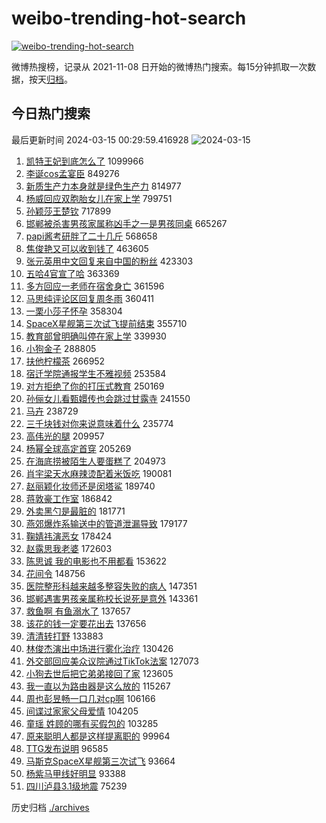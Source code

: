 # weibo-trending-hot-search

[![weibo-trending-hot-search](https://github.com/ameizi/weibo-trending-hot-search/actions/workflows/ci.yml/badge.svg)](https://github.com/ameizi/weibo-trending-hot-search/actions/workflows/ci.yml)

微博热搜榜，记录从 2021-11-08 日开始的微博热门搜索。每15分钟抓取一次数据，按天[归档](./archives)。

## 今日热门搜索

<!-- BEGIN --> 
最后更新时间 2024-03-15 00:29:59.416928 
![2024-03-15](https://imgs-storage.s3.us-east-005.backblazeb2.com/20240315/2024-03-15.png?versionId=4_z8fbbed132d73df8689c40f13_f112a8a935e7eae90_d20240314_m162959_c005_v0501015_t0046_u01710433799281) 
1. [凯特王妃到底怎么了](https://s.weibo.com/weibo?q=%23%E5%87%AF%E7%89%B9%E7%8E%8B%E5%A6%83%E5%88%B0%E5%BA%95%E6%80%8E%E4%B9%88%E4%BA%86%23&t=31&band_rank=1&Refer=top) 1099966
1. [李诞cos孟宴臣](https://s.weibo.com/weibo?q=%23%E6%9D%8E%E8%AF%9Ecos%E5%AD%9F%E5%AE%B4%E8%87%A3%23&t=31&band_rank=2&Refer=top) 849276
1. [新质生产力本身就是绿色生产力](https://s.weibo.com/weibo?q=%23%E6%96%B0%E8%B4%A8%E7%94%9F%E4%BA%A7%E5%8A%9B%E6%9C%AC%E8%BA%AB%E5%B0%B1%E6%98%AF%E7%BB%BF%E8%89%B2%E7%94%9F%E4%BA%A7%E5%8A%9B%23&t=31&band_rank=3&Refer=top) 814977
1. [杨威回应双胞胎女儿在家上学](https://s.weibo.com/weibo?q=%23%E6%9D%A8%E5%A8%81%E5%9B%9E%E5%BA%94%E5%8F%8C%E8%83%9E%E8%83%8E%E5%A5%B3%E5%84%BF%E5%9C%A8%E5%AE%B6%E4%B8%8A%E5%AD%A6%23&t=31&band_rank=4&Refer=top) 799751
1. [孙颖莎王楚钦](https://s.weibo.com/weibo?q=%E5%AD%99%E9%A2%96%E8%8E%8E%E7%8E%8B%E6%A5%9A%E9%92%A6&t=31&band_rank=5&Refer=top) 717899
1. [邯郸被杀害男孩家属称凶手之一是男孩同桌](https://s.weibo.com/weibo?q=%23%E9%82%AF%E9%83%B8%E8%A2%AB%E6%9D%80%E5%AE%B3%E7%94%B7%E5%AD%A9%E5%AE%B6%E5%B1%9E%E7%A7%B0%E5%87%B6%E6%89%8B%E4%B9%8B%E4%B8%80%E6%98%AF%E7%94%B7%E5%AD%A9%E5%90%8C%E6%A1%8C%23&t=31&band_rank=6&Refer=top) 665267
1. [papi酱考研胖了二十几斤](https://s.weibo.com/weibo?q=%23papi%E9%85%B1%E8%80%83%E7%A0%94%E8%83%96%E4%BA%86%E4%BA%8C%E5%8D%81%E5%87%A0%E6%96%A4%23&t=31&band_rank=7&Refer=top) 568658
1. [焦俊艳又可以收到钱了](https://s.weibo.com/weibo?q=%E7%84%A6%E4%BF%8A%E8%89%B3%E5%8F%88%E5%8F%AF%E4%BB%A5%E6%94%B6%E5%88%B0%E9%92%B1%E4%BA%86&t=31&band_rank=8&Refer=top) 463605
1. [张元英用中文回复来自中国的粉丝](https://s.weibo.com/weibo?q=%23%E5%BC%A0%E5%85%83%E8%8B%B1%E7%94%A8%E4%B8%AD%E6%96%87%E5%9B%9E%E5%A4%8D%E6%9D%A5%E8%87%AA%E4%B8%AD%E5%9B%BD%E7%9A%84%E7%B2%89%E4%B8%9D%23&t=31&band_rank=15&Refer=top) 423303
1. [五哈4官宣了哈](https://s.weibo.com/weibo?q=%23%E4%BA%94%E5%93%884%E5%AE%98%E5%AE%A3%E4%BA%86%E5%93%88%23&t=31&band_rank=9&Refer=top) 363369
1. [多方回应一老师在宿舍身亡](https://s.weibo.com/weibo?q=%23%E5%A4%9A%E6%96%B9%E5%9B%9E%E5%BA%94%E4%B8%80%E8%80%81%E5%B8%88%E5%9C%A8%E5%AE%BF%E8%88%8D%E8%BA%AB%E4%BA%A1%23&t=31&band_rank=10&Refer=top) 361596
1. [马思纯评论区回复周冬雨](https://s.weibo.com/weibo?q=%23%E9%A9%AC%E6%80%9D%E7%BA%AF%E8%AF%84%E8%AE%BA%E5%8C%BA%E5%9B%9E%E5%A4%8D%E5%91%A8%E5%86%AC%E9%9B%A8%23&t=31&band_rank=11&Refer=top) 360411
1. [一栗小莎子怀孕](https://s.weibo.com/weibo?q=%E4%B8%80%E6%A0%97%E5%B0%8F%E8%8E%8E%E5%AD%90%E6%80%80%E5%AD%95&t=31&band_rank=12&Refer=top) 358304
1. [SpaceX星舰第三次试飞提前结束](https://s.weibo.com/weibo?q=%23SpaceX%E6%98%9F%E8%88%B0%E7%AC%AC%E4%B8%89%E6%AC%A1%E8%AF%95%E9%A3%9E%E6%8F%90%E5%89%8D%E7%BB%93%E6%9D%9F%23&t=31&band_rank=13&Refer=top) 355710
1. [教育部曾明确叫停在家上学](https://s.weibo.com/weibo?q=%23%E6%95%99%E8%82%B2%E9%83%A8%E6%9B%BE%E6%98%8E%E7%A1%AE%E5%8F%AB%E5%81%9C%E5%9C%A8%E5%AE%B6%E4%B8%8A%E5%AD%A6%23&t=31&band_rank=14&Refer=top) 339930
1. [小狗金子](https://s.weibo.com/weibo?q=%E5%B0%8F%E7%8B%97%E9%87%91%E5%AD%90&t=31&band_rank=16&Refer=top) 288805
1. [扶他柠檬茶](https://s.weibo.com/weibo?q=%E6%89%B6%E4%BB%96%E6%9F%A0%E6%AA%AC%E8%8C%B6&t=31&band_rank=17&Refer=top) 266952
1. [宿迁学院通报学生不雅视频](https://s.weibo.com/weibo?q=%23%E5%AE%BF%E8%BF%81%E5%AD%A6%E9%99%A2%E9%80%9A%E6%8A%A5%E5%AD%A6%E7%94%9F%E4%B8%8D%E9%9B%85%E8%A7%86%E9%A2%91%23&t=31&band_rank=18&Refer=top) 253584
1. [对方拒绝了你的打压式教育](https://s.weibo.com/weibo?q=%E5%AF%B9%E6%96%B9%E6%8B%92%E7%BB%9D%E4%BA%86%E4%BD%A0%E7%9A%84%E6%89%93%E5%8E%8B%E5%BC%8F%E6%95%99%E8%82%B2&t=31&band_rank=23&Refer=top) 250169
1. [孙俪女儿看甄嬛传也会跳过甘露寺](https://s.weibo.com/weibo?q=%23%E5%AD%99%E4%BF%AA%E5%A5%B3%E5%84%BF%E7%9C%8B%E7%94%84%E5%AC%9B%E4%BC%A0%E4%B9%9F%E4%BC%9A%E8%B7%B3%E8%BF%87%E7%94%98%E9%9C%B2%E5%AF%BA%23&t=31&band_rank=19&Refer=top) 241550
1. [马卉](https://s.weibo.com/weibo?q=%E9%A9%AC%E5%8D%89&t=31&band_rank=20&Refer=top) 238729
1. [三千块钱对你来说意味着什么](https://s.weibo.com/weibo?q=%23%E4%B8%89%E5%8D%83%E5%9D%97%E9%92%B1%E5%AF%B9%E4%BD%A0%E6%9D%A5%E8%AF%B4%E6%84%8F%E5%91%B3%E7%9D%80%E4%BB%80%E4%B9%88%23&t=31&band_rank=21&Refer=top) 235774
1. [高伟光的腿](https://s.weibo.com/weibo?q=%E9%AB%98%E4%BC%9F%E5%85%89%E7%9A%84%E8%85%BF&t=31&band_rank=22&Refer=top) 209957
1. [杨幂全球高定首穿](https://s.weibo.com/weibo?q=%23%E6%9D%A8%E5%B9%82%E5%85%A8%E7%90%83%E9%AB%98%E5%AE%9A%E9%A6%96%E7%A9%BF%23&t=31&band_rank=24&Refer=top) 205269
1. [在海底捞被陌生人要蛋糕了](https://s.weibo.com/weibo?q=%23%E5%9C%A8%E6%B5%B7%E5%BA%95%E6%8D%9E%E8%A2%AB%E9%99%8C%E7%94%9F%E4%BA%BA%E8%A6%81%E8%9B%8B%E7%B3%95%E4%BA%86%23&t=31&band_rank=25&Refer=top) 204973
1. [肖宇梁天水麻辣烫配着米饭吃](https://s.weibo.com/weibo?q=%E8%82%96%E5%AE%87%E6%A2%81%E5%A4%A9%E6%B0%B4%E9%BA%BB%E8%BE%A3%E7%83%AB%E9%85%8D%E7%9D%80%E7%B1%B3%E9%A5%AD%E5%90%83&t=31&band_rank=26&Refer=top) 190081
1. [赵丽颖化妆师还是闵塔鲨](https://s.weibo.com/weibo?q=%23%E8%B5%B5%E4%B8%BD%E9%A2%96%E5%8C%96%E5%A6%86%E5%B8%88%E8%BF%98%E6%98%AF%E9%97%B5%E5%A1%94%E9%B2%A8%23&t=31&band_rank=27&Refer=top) 189740
1. [蒋敦豪工作室](https://s.weibo.com/weibo?q=%23%E8%92%8B%E6%95%A6%E8%B1%AA%E5%B7%A5%E4%BD%9C%E5%AE%A4%23&t=31&band_rank=28&Refer=top) 186842
1. [外卖黑勺是最脏的](https://s.weibo.com/weibo?q=%23%E5%A4%96%E5%8D%96%E9%BB%91%E5%8B%BA%E6%98%AF%E6%9C%80%E8%84%8F%E7%9A%84%23&t=31&band_rank=29&Refer=top) 181771
1. [燕郊爆炸系输送中的管道泄漏导致](https://s.weibo.com/weibo?q=%23%E7%87%95%E9%83%8A%E7%88%86%E7%82%B8%E7%B3%BB%E8%BE%93%E9%80%81%E4%B8%AD%E7%9A%84%E7%AE%A1%E9%81%93%E6%B3%84%E6%BC%8F%E5%AF%BC%E8%87%B4%23&t=31&band_rank=30&Refer=top) 179177
1. [鞠婧祎演恶女](https://s.weibo.com/weibo?q=%23%E9%9E%A0%E5%A9%A7%E7%A5%8E%E6%BC%94%E6%81%B6%E5%A5%B3%23&t=31&band_rank=31&Refer=top) 178424
1. [赵露思我老婆](https://s.weibo.com/weibo?q=%E8%B5%B5%E9%9C%B2%E6%80%9D%E6%88%91%E8%80%81%E5%A9%86&t=31&band_rank=32&Refer=top) 172603
1. [陈思诚 我的电影也不用都看](https://s.weibo.com/weibo?q=%E9%99%88%E6%80%9D%E8%AF%9A%20%E6%88%91%E7%9A%84%E7%94%B5%E5%BD%B1%E4%B9%9F%E4%B8%8D%E7%94%A8%E9%83%BD%E7%9C%8B&t=31&band_rank=33&Refer=top) 153622
1. [花间令](https://s.weibo.com/weibo?q=%E8%8A%B1%E9%97%B4%E4%BB%A4&t=31&band_rank=34&Refer=top) 148756
1. [医院整形科越来越多整容失败的病人](https://s.weibo.com/weibo?q=%23%E5%8C%BB%E9%99%A2%E6%95%B4%E5%BD%A2%E7%A7%91%E8%B6%8A%E6%9D%A5%E8%B6%8A%E5%A4%9A%E6%95%B4%E5%AE%B9%E5%A4%B1%E8%B4%A5%E7%9A%84%E7%97%85%E4%BA%BA%23&t=31&band_rank=35&Refer=top) 147351
1. [邯郸遇害男孩亲属称校长说死是意外](https://s.weibo.com/weibo?q=%23%E9%82%AF%E9%83%B8%E9%81%87%E5%AE%B3%E7%94%B7%E5%AD%A9%E4%BA%B2%E5%B1%9E%E7%A7%B0%E6%A0%A1%E9%95%BF%E8%AF%B4%E6%AD%BB%E6%98%AF%E6%84%8F%E5%A4%96%23&t=31&band_rank=36&Refer=top) 143361
1. [救鱼啊 有鱼溺水了](https://s.weibo.com/weibo?q=%E6%95%91%E9%B1%BC%E5%95%8A%20%E6%9C%89%E9%B1%BC%E6%BA%BA%E6%B0%B4%E4%BA%86&t=31&band_rank=37&Refer=top) 137657
1. [该花的钱一定要花出去](https://s.weibo.com/weibo?q=%23%E8%AF%A5%E8%8A%B1%E7%9A%84%E9%92%B1%E4%B8%80%E5%AE%9A%E8%A6%81%E8%8A%B1%E5%87%BA%E5%8E%BB%23&t=31&band_rank=38&Refer=top) 137656
1. [清清转打野](https://s.weibo.com/weibo?q=%23%E6%B8%85%E6%B8%85%E8%BD%AC%E6%89%93%E9%87%8E%23&t=31&band_rank=39&Refer=top) 133883
1. [林俊杰演出中场进行雾化治疗](https://s.weibo.com/weibo?q=%E6%9E%97%E4%BF%8A%E6%9D%B0%E6%BC%94%E5%87%BA%E4%B8%AD%E5%9C%BA%E8%BF%9B%E8%A1%8C%E9%9B%BE%E5%8C%96%E6%B2%BB%E7%96%97&t=31&band_rank=40&Refer=top) 130426
1. [外交部回应美众议院通过TikTok法案](https://s.weibo.com/weibo?q=%23%E5%A4%96%E4%BA%A4%E9%83%A8%E5%9B%9E%E5%BA%94%E7%BE%8E%E4%BC%97%E8%AE%AE%E9%99%A2%E9%80%9A%E8%BF%87TikTok%E6%B3%95%E6%A1%88%23&t=31&band_rank=41&Refer=top) 127073
1. [小狗去世后把它弟弟接回了家](https://s.weibo.com/weibo?q=%23%E5%B0%8F%E7%8B%97%E5%8E%BB%E4%B8%96%E5%90%8E%E6%8A%8A%E5%AE%83%E5%BC%9F%E5%BC%9F%E6%8E%A5%E5%9B%9E%E4%BA%86%E5%AE%B6%23&t=31&band_rank=42&Refer=top) 123605
1. [我一直以为路由器是这么放的](https://s.weibo.com/weibo?q=%23%E6%88%91%E4%B8%80%E7%9B%B4%E4%BB%A5%E4%B8%BA%E8%B7%AF%E7%94%B1%E5%99%A8%E6%98%AF%E8%BF%99%E4%B9%88%E6%94%BE%E7%9A%84%23&t=31&band_rank=43&Refer=top) 115267
1. [周也彭昱畅一口几对cp啊](https://s.weibo.com/weibo?q=%E5%91%A8%E4%B9%9F%E5%BD%AD%E6%98%B1%E7%95%85%E4%B8%80%E5%8F%A3%E5%87%A0%E5%AF%B9cp%E5%95%8A&t=31&band_rank=44&Refer=top) 106166
1. [间谍过家家父母爱情](https://s.weibo.com/weibo?q=%23%E9%97%B4%E8%B0%8D%E8%BF%87%E5%AE%B6%E5%AE%B6%E7%88%B6%E6%AF%8D%E7%88%B1%E6%83%85%23&t=31&band_rank=45&Refer=top) 104205
1. [童瑶 姓顾的哪有买假包的](https://s.weibo.com/weibo?q=%E7%AB%A5%E7%91%B6%20%E5%A7%93%E9%A1%BE%E7%9A%84%E5%93%AA%E6%9C%89%E4%B9%B0%E5%81%87%E5%8C%85%E7%9A%84&t=31&band_rank=46&Refer=top) 103285
1. [原来聪明人都是这样提离职的](https://s.weibo.com/weibo?q=%23%E5%8E%9F%E6%9D%A5%E8%81%AA%E6%98%8E%E4%BA%BA%E9%83%BD%E6%98%AF%E8%BF%99%E6%A0%B7%E6%8F%90%E7%A6%BB%E8%81%8C%E7%9A%84%23&t=31&band_rank=47&Refer=top) 99964
1. [TTG发布说明](https://s.weibo.com/weibo?q=%23TTG%E5%8F%91%E5%B8%83%E8%AF%B4%E6%98%8E%23&t=31&band_rank=48&Refer=top) 96585
1. [马斯克SpaceX星舰第三次试飞](https://s.weibo.com/weibo?q=%23%E9%A9%AC%E6%96%AF%E5%85%8BSpaceX%E6%98%9F%E8%88%B0%E7%AC%AC%E4%B8%89%E6%AC%A1%E8%AF%95%E9%A3%9E%23&t=31&band_rank=49&Refer=top) 93664
1. [杨紫马甲线好明显](https://s.weibo.com/weibo?q=%23%E6%9D%A8%E7%B4%AB%E9%A9%AC%E7%94%B2%E7%BA%BF%E5%A5%BD%E6%98%8E%E6%98%BE%23&t=31&band_rank=50&Refer=top) 93388
1. [四川泸县3.1级地震](https://s.weibo.com/weibo?q=%E5%9B%9B%E5%B7%9D%E6%B3%B8%E5%8E%BF3.1%E7%BA%A7%E5%9C%B0%E9%9C%87&t=31&band_rank=50&Refer=top) 75239
<!-- END -->

历史归档 [./archives](./archives)

